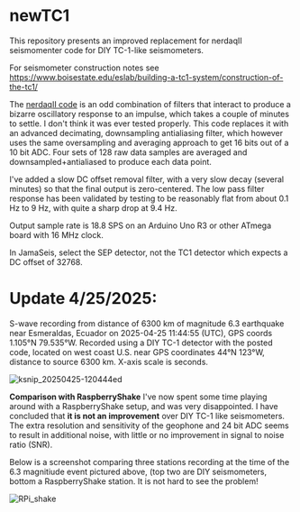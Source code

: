 # newTC1

This repository presents an improved replacement for nerdaqII seismomenter code for DIY TC-1-like seismometers. 

For seismometer construction notes see https://www.boisestate.edu/eslab/building-a-tc1-system/construction-of-the-tc1/

The [nerdaqII code](https://github.com/brianxfury/Low-Cost-Arduino-based-Seismometer-Project/tree/master) is an odd combination of filters that interact to produce a bizarre oscillatory response to an impulse, which takes a couple of minutes to settle. I don't think it was ever tested properly. This code replaces it with an advanced decimating, downsampling antialiasing filter, which however uses the same oversampling and averaging approach to get 16 bits out of a 10 bit ADC. Four sets of 128 raw data samples are averaged and downsampled+antialiased to produce each data point.

I've added a slow DC offset removal filter, with a very slow decay (several minutes) so that the final output is zero-centered. The low pass filter response has been validated by testing to be reasonably flat from about 0.1 Hz to 9 Hz, with quite a sharp drop at 9.4 Hz. 

Output sample rate is 18.8 SPS on an Arduino Uno R3 or other ATmega board with 16 MHz clock.
 
In JamaSeis, select the SEP detector, not the TC1 detector which expects a DC offset of 32768.

# Update 4/25/2025:  
S-wave recording from distance of 6300 km of magnitude 6.3 earthquake
near Esmeraldas, Ecuador on 2025-04-25 11:44:55 (UTC), GPS coords 1.105°N 79.535°W.
Recorded using a DIY TC-1 detector with the posted code, located on west coast U.S. near GPS coordinates 44°N 123°W, distance to source 6300 km.
X-axis scale is seconds.

![ksnip_20250425-120444ed](https://github.com/user-attachments/assets/884d0725-39b6-4b96-8ff3-9fd08030f7e6)

**Comparison with RaspberryShake**
I've now spent some time playing around with a RaspberryShake setup, and was very disappointed. I have concluded that **it is not an improvement** over DIY TC-1 like seismometers. The extra resolution and sensitivity of the geophone and 24 bit ADC seems to result in additional noise, with little or no improvement in signal to noise ratio (SNR).

Below is a screenshot comparing three stations recording at the time of the 6.3 magnitiude event pictured above, (top two are DIY seismometers, bottom a RaspberryShake station. It is not hard to see the problem!


![RPi_shake](https://github.com/user-attachments/assets/362a665e-43f9-4991-b02b-1ddb8310f0b5)

